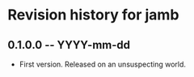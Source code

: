 # Revision history for jamb

## 0.1.0.0 -- YYYY-mm-dd

* First version. Released on an unsuspecting world.
